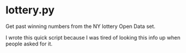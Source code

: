 # lottery.py
Get past winning numbers from the NY lottery Open Data set. 

I wrote this quick script because I was tired of looking this info up when people asked for it. 
